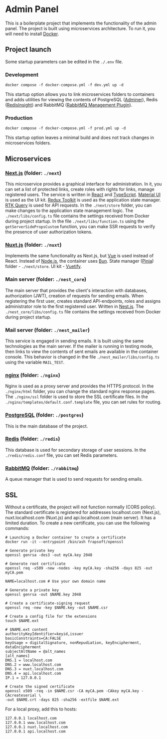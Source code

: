 # Admin Panel

This is a boilerplate project that implements the functionality of the admin panel.
The project is built using microservices architecture.
To run it, you will need to install [Docker](https://github.com/docker).

## Project launch

Some startup parameters can be edited in the ```./.env``` file.

### Development

    docker compose -f docker-compose.yml -f dev.yml up -d

This startup option allows you to link microservices folders to containers and adds utilities for viewing the contents of PostgreSQL ([Adminer](https://github.com/vrana/adminer)), Redis ([RedisInsight](https://github.com/RedisInsight/RedisInsight)) and RabbitMQ ([RabbitMQ Management Plugin](https://github.com/rabbitmq/rabbitmq-management)).

### Production

    docker compose -f docker-compose.yml -f prod.yml up -d

This startup option leaves a minimal build and does not track changes in microservices folders.

## Microservices

### [Next.js](https://github.com/vercel/next.js) (folder: ```./next```)

This microservice provides a graphical interface for administration.
In it, you can set a list of protected links, create roles with rights for links, manage registered users.
The service is written in [React](https://github.com/facebook/react) and [TypeScript](https://github.com/microsoft/TypeScript).
[Material UI](https://github.com/mui/material-ui) is used as the UI kit.
[Redux Toolkit](https://github.com/reduxjs/redux-toolkit) is used as the application state manager.
[RTK Query](https://github.com/rtk-incubator/rtk-query) is used for API requests.
In the ```./next/store``` folder, you can make changes to the application state management logic.
The ```./next/libs/config.ts``` file contains the settings received from Docker during project startup.
In the file ```./next/libs/function.ts``` using the ```getServerSidePropsCustom``` function, you can make SSR requests to verify the presence of user authorization tokens.

### [Nuxt.js](https://github.com/nuxt/nuxt) (folder: ```./nuxt```)

Implements the same functionality as Next.js, but [Vue](https://github.com/vuejs/core) is used instead of React.
Instead of [Node.js](https://github.com/nodejs), the container uses [Bun](https://github.com/oven-sh/bun).
State manager ([Pinia](https://github.com/vuejs/pinia)) folder - ```./next/store```.
UI kit - [Vuetify](https://github.com/vuetifyjs/vuetify).

### Main server (folder: ```./nest_core```)

The main server that provides the client's interaction with databases, authorization (JWT), creation of requests for sending emails.
When registering the first user, creates standard API-endpoints, roles and assigns administrator role to the first registered user.
Written in [Nest.js](https://github.com/nestjs/nest).
The ```./nest_core/libs/config.ts``` file contains the settings received from Docker during project startup.

### Mail server (folder: ```./nest_mailer```)

This service is engaged in sending emails.
It is built using the same technologies as the main server.
If the mailer is running in testing mode, then links to view the contents of sent emails are available in the container console.
This behavior is changed in the file ```./nest_mailer/libs/config.ts``` using the variable ```MAIL_TEST```.

### [nginx](https://github.com/nginx/agent) (folder: ```./nginx```)

Nginx is used as a proxy server and provides the HTTPS protocol.
In the ```./nginx/html``` folder, you can change the standard nginx response pages.
The ```./nginx/ssl``` folder is used to store the SSL certificate files.
In the ```./nginx/templates/default.conf.template``` file, you can set rules for routing.

### [PostgreSQL](https://github.com/postgres/postgres) (folder: ```./postgres```)

This is the main database of the project.

### [Redis](https://github.com/redis/redis) (folder: ```./redis```)

This database is used for secondary storage of user sessions.
In the ```./redis/redis.conf``` file, you can set Redis parameters.

### [RabbitMQ](https://github.com/rabbitmq/rabbitmq-tutorials) (folder: ```./rabbitmq```)

A queue manager that is used to send requests for sending emails.

## SSL

Without a certificate, the project will not function normally (CORS policy).
The standard certificate is registered for addresses localhost.com (Next.js), nuxt.localhost.com (Nuxt.js) and api.localhost.com (main server).
It has a limited duration.
To create a new certificate, you can use the following commands:

    # Launching a Docker container to create a certificate
    docker run -it --entrypoint /bin/ash frapsoft/openssl

    # Generate private key
    openssl genrsa -des3 -out myCA.key 2048

    # Generate root certificate
    openssl req -x509 -new -nodes -key myCA.key -sha256 -days 825 -out myCA.pem

    NAME=localhost.com # Use your own domain name

    # Generate a private key
    openssl genrsa -out $NAME.key 2048

    # Create a certificate-signing request
    openssl req -new -key $NAME.key -out $NAME.csr

    # Create a config file for the extensions
    touch $NAME.ext

    # $NAME.ext content
    authorityKeyIdentifier=keyid,issuer
    basicConstraints=CA:FALSE
    keyUsage = digitalSignature, nonRepudiation, keyEncipherment, dataEncipherment
    subjectAltName = @alt_names
    [alt_names]
    DNS.1 = localhost.com
    DNS.2 = www.localhost.com
    DNS.3 = nuxt.localhost.com
    DNS.4 = api.localhost.com
    IP.1 = 127.0.0.1

    # Create the signed certificate
    openssl x509 -req -in $NAME.csr -CA myCA.pem -CAkey myCA.key -CAcreateserial \
    -out $NAME.crt -days 825 -sha256 -extfile $NAME.ext

For a local proxy, add this to hosts:

    127.0.0.1 localhost.com
    127.0.0.1 www.localhost.com
    127.0.0.1 nuxt.localhost.com
    127.0.0.1 api.localhost.com